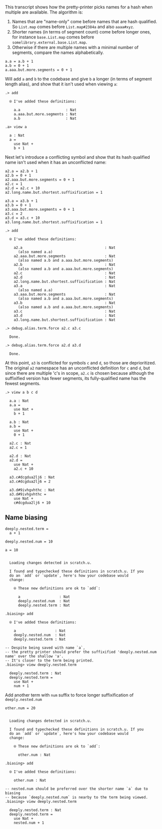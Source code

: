 This transcript shows how the pretty-printer picks names for a hash when multiple are available. The algorithm is:

1.  Names that are "name-only" come before names that are hash qualified. So `List.map` comes before `List.map#2384a` and also `aaaa#xyz`.
2.  Shorter names (in terms of segment count) come before longer ones, for instance `base.List.map` comes before `somelibrary.external.base.List.map`.
3.  Otherwise if there are multiple names with a minimal number of segments, compare the names alphabetically.

``` unison
a.a = a.b + 1
a.b = 0 + 1
a.aaa.but.more.segments = 0 + 1
```

Will add `a` and `b` to the codebase and give `b` a longer (in terms of segment length alias), and show that it isn't used when viewing `a`:

``` ucm
.> add

  ⍟ I've added these definitions:
  
    a.a                     : Nat
    a.aaa.but.more.segments : Nat
    a.b                     : Nat

.a> view a

  a : Nat
  a =
    use Nat +
    b + 1

```
Next let's introduce a conflicting symbol and show that its hash qualified name isn't used when it has an unconflicted name:

``` unison
a2.a = a2.b + 1
a2.b = 0 + 1
a2.aaa.but.more.segments = 0 + 1
a2.c = 1
a2.d = a2.c + 10
a2.long.name.but.shortest.suffixification = 1

a3.a = a3.b + 1
a3.b = 0 + 1
a3.aaa.but.more.segments = 0 + 1
a3.c = 2
a3.d = a3.c + 10
a3.long.name.but.shortest.suffixification = 1
```

``` ucm
.> add

  ⍟ I've added these definitions:
  
    a2.a                                      : Nat
      (also named a.a)
    a2.aaa.but.more.segments                  : Nat
      (also named a.b and a.aaa.but.more.segments)
    a2.b                                      : Nat
      (also named a.b and a.aaa.but.more.segments)
    a2.c                                      : Nat
    a2.d                                      : Nat
    a2.long.name.but.shortest.suffixification : Nat
    a3.a                                      : Nat
      (also named a.a)
    a3.aaa.but.more.segments                  : Nat
      (also named a.b and a.aaa.but.more.segments)
    a3.b                                      : Nat
      (also named a.b and a.aaa.but.more.segments)
    a3.c                                      : Nat
    a3.d                                      : Nat
    a3.long.name.but.shortest.suffixification : Nat

.> debug.alias.term.force a2.c a3.c

  Done.

.> debug.alias.term.force a2.d a3.d

  Done.

```
At this point, `a3` is conflicted for symbols `c` and `d`, so those are deprioritized.
The original `a2` namespace has an unconflicted definition for `c` and `d`, but since there are multiple 'c's in scope,
`a2.c` is chosen because although the suffixified version has fewer segments, its fully-qualified name has the fewest segments.

``` ucm
.> view a b c d

  a.a : Nat
  a.a =
    use Nat +
    b + 1
  
  a.b : Nat
  a.b =
    use Nat +
    0 + 1
  
  a2.c : Nat
  a2.c = 1
  
  a2.d : Nat
  a2.d =
    use Nat +
    a2.c + 10
  
  a3.c#dcgdua2lj6 : Nat
  a3.c#dcgdua2lj6 = 2
  
  a3.d#9ivhgvhthc : Nat
  a3.d#9ivhgvhthc =
    use Nat +
    c#dcgdua2lj6 + 10

```
## Name biasing

``` unison
deeply.nested.term =
  a + 1

deeply.nested.num = 10

a = 10
```

``` ucm

  Loading changes detected in scratch.u.

  I found and typechecked these definitions in scratch.u. If you
  do an `add` or `update`, here's how your codebase would
  change:
  
    ⍟ These new definitions are ok to `add`:
    
      a                  : Nat
      deeply.nested.num  : Nat
      deeply.nested.term : Nat

```
``` ucm
.biasing> add

  ⍟ I've added these definitions:
  
    a                  : Nat
    deeply.nested.num  : Nat
    deeply.nested.term : Nat

-- Despite being saved with name `a`,
-- the pretty printer should prefer the suffixified 'deeply.nested.num name' over the shallow 'a'.
-- It's closer to the term being printed.
.biasing> view deeply.nested.term

  deeply.nested.term : Nat
  deeply.nested.term =
    use Nat +
    num + 1

```
Add another term with `num` suffix to force longer suffixification of `deeply.nested.num`

``` unison
other.num = 20
```

``` ucm

  Loading changes detected in scratch.u.

  I found and typechecked these definitions in scratch.u. If you
  do an `add` or `update`, here's how your codebase would
  change:
  
    ⍟ These new definitions are ok to `add`:
    
      other.num : Nat

```
``` ucm
.biasing> add

  ⍟ I've added these definitions:
  
    other.num : Nat

-- nested.num should be preferred over the shorter name `a` due to biasing
-- because `deeply.nested.num` is nearby to the term being viewed.
.biasing> view deeply.nested.term

  deeply.nested.term : Nat
  deeply.nested.term =
    use Nat +
    nested.num + 1

```

